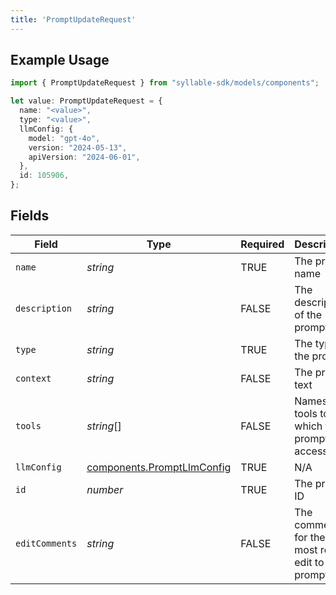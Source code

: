```yaml
---
title: 'PromptUpdateRequest'
---
```


## Example Usage

```typescript
import { PromptUpdateRequest } from "syllable-sdk/models/components";

let value: PromptUpdateRequest = {
  name: "<value>",
  type: "<value>",
  llmConfig: {
    model: "gpt-4o",
    version: "2024-05-13",
    apiVersion: "2024-06-01",
  },
  id: 105906,
};
```

## Fields

| Field                                                                    | Type                                                                     | Required                                                                 | Description                                                              |
| ------------------------------------------------------------------------ | ------------------------------------------------------------------------ | ------------------------------------------------------------------------ | ------------------------------------------------------------------------ |
| `name`                                                                   | *string*                                                                 | TRUE                                                       | The prompt name                                                          |
| `description`                                                            | *string*                                                                 | FALSE                                                       | The description of the prompt                                            |
| `type`                                                                   | *string*                                                                 | TRUE                                                       | The type of the prompt                                                   |
| `context`                                                                | *string*                                                                 | FALSE                                                       | The prompt text                                                          |
| `tools`                                                                  | *string*[]                                                               | FALSE                                                       | Names of tools to which the prompt has access                            |
| `llmConfig`                                                              | [components.PromptLlmConfig](/sdk-docs/models/components/promptllmconfig) | TRUE                                                       | N/A                                                                      |
| `id`                                                                     | *number*                                                                 | TRUE                                                       | The prompt ID                                                            |
| `editComments`                                                           | *string*                                                                 | FALSE                                                       | The comments for the most recent edit to the prompt                      |
